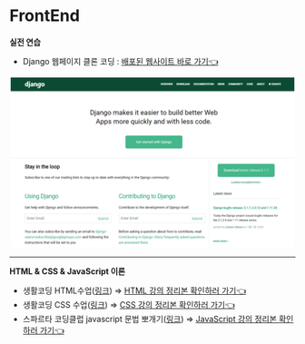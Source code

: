 # FrontEnd

**실전 연습**

- Django 웹페이지 클론 코딩 : [배포된 웹사이트 바로 가기👈](https://django-clone-coding.offbeat1020.repl.co/)
<div style="text-align:center">
    <img width="500" alt="Django Clone Coding" src=".\src\Django Clone Coding-img.png">
</div>

---

**HTML & CSS & JavaScript 이론**

- 생활코딩 HTML수업([링크](https://opentutorials.org/course/2039)) ⇒ [HTML 강의 정리본 확인하러 가기👈](https://fan-measure-098.notion.site/HTML-99370616eec74dbaad819a2d4acef12b)
- 생활코딩 CSS 수업([링크](https://opentutorials.org/course/2039)) ⇒ [CSS 강의 정리본 확인하러 가기👈](https://www.notion.so/CSS-74115eaacd644f68aa2126e1ed51783b)
- 스파르타 코딩클럽 javascript 문법 뽀개기([링크](https://spartacodingclub.kr/online/lang_js)) ⇒ [JavaScript 강의 정리본 확인하러 가기👈](https://gabang2.notion.site/JavaScript-feda6c7c4e3a41549ac67e8301074e6f)
